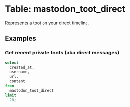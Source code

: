 # Table: mastodon_toot_direct

Represents a toot on your direct timeline.

## Examples

### Get recent private toots (aka direct messages)

```sql
select
  created_at,
  username,
  url,
  content
from
  mastodon_toot_direct
limit
  20;
```
